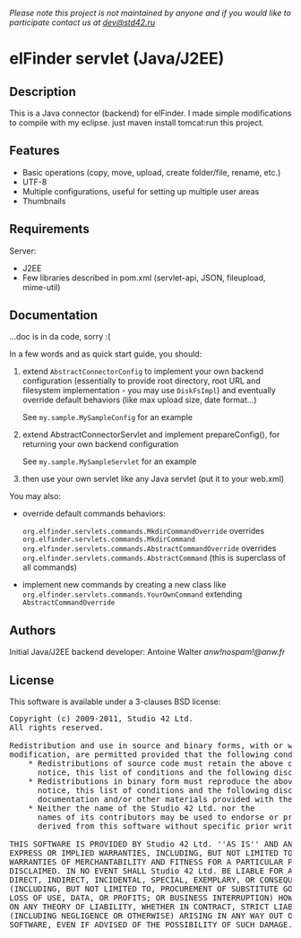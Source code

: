 _Please note this project is not maintained by anyone and if you would like to participate contact us at <dev@std42.ru>_

elFinder servlet (Java/J2EE)
============================

Description
-----------

This is a Java connector (backend) for elFinder. I made simple modifications to compile with my eclipse. just maven install tomcat:run this project. 

Features
--------

 * Basic operations (copy, move, upload, create folder/file, rename, etc.)
 * UTF-8
 * Multiple configurations, useful for setting up multiple user areas
 * Thumbnails
 
Requirements
------------

Server:
 * J2EE
 * Few libraries described in pom.xml (servlet-api, JSON, fileupload, mime-util)


Documentation
-------------

...doc is in da code, sorry :(

In a few words and as quick start guide, you should:

1. extend `AbstractConnectorConfig` to implement your own backend configuration (essentially to provide root directory, root URL and filesystem implementation - you may use `DiskFsImpl`) and eventually override default behaviors (like max upload size, date format...)

	See `my.sample.MySampleConfig` for an example
    
2. extend AbstractConnectorServlet and implement prepareConfig(), for returning your own backend configuration

	See `my.sample.MySampleServlet` for an example
    
3. then use your own servlet like any Java servlet (put it to your web.xml)
 
You may also:

* override default commands behaviors:

	`org.elfinder.servlets.commands.MkdirCommandOverride` overrides `org.elfinder.servlets.commands.MkdirCommand`
	`org.elfinder.servlets.commands.AbstractCommandOverride` overrides `org.elfinder.servlets.commands.AbstractCommand` (this is superclass of all commands)

* implement new commands by creating a new class like `org.elfinder.servlets.commands.YourOwnCommand` extending `AbstractCommandOverride`


Authors
-------

Initial Java/J2EE backend developer: Antoine Walter _anw!nospam!@anw.fr_


License
-------

This software is available under a 3-clauses BSD license:

<pre>
Copyright (c) 2009-2011, Studio 42 Ltd.
All rights reserved.

Redistribution and use in source and binary forms, with or without
modification, are permitted provided that the following conditions are met:
    * Redistributions of source code must retain the above copyright
      notice, this list of conditions and the following disclaimer.
    * Redistributions in binary form must reproduce the above copyright
      notice, this list of conditions and the following disclaimer in the
      documentation and/or other materials provided with the distribution.
    * Neither the name of the Studio 42 Ltd. nor the
      names of its contributors may be used to endorse or promote products
      derived from this software without specific prior written permission.

THIS SOFTWARE IS PROVIDED BY Studio 42 Ltd. ''AS IS'' AND ANY
EXPRESS OR IMPLIED WARRANTIES, INCLUDING, BUT NOT LIMITED TO, THE IMPLIED
WARRANTIES OF MERCHANTABILITY AND FITNESS FOR A PARTICULAR PURPOSE ARE
DISCLAIMED. IN NO EVENT SHALL Studio 42 Ltd. BE LIABLE FOR ANY
DIRECT, INDIRECT, INCIDENTAL, SPECIAL, EXEMPLARY, OR CONSEQUENTIAL DAMAGES
(INCLUDING, BUT NOT LIMITED TO, PROCUREMENT OF SUBSTITUTE GOODS OR SERVICES;
LOSS OF USE, DATA, OR PROFITS; OR BUSINESS INTERRUPTION) HOWEVER CAUSED AND
ON ANY THEORY OF LIABILITY, WHETHER IN CONTRACT, STRICT LIABILITY, OR TORT
(INCLUDING NEGLIGENCE OR OTHERWISE) ARISING IN ANY WAY OUT OF THE USE OF THIS
SOFTWARE, EVEN IF ADVISED OF THE POSSIBILITY OF SUCH DAMAGE.
</pre>
